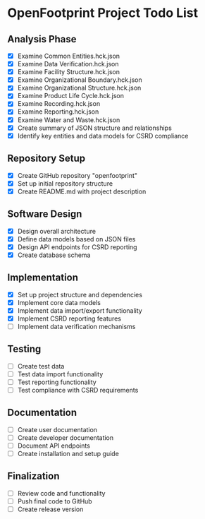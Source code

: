 # OpenFootprint Project Todo List

## Analysis Phase
- [x] Examine Common Entities.hck.json
- [x] Examine Data Verification.hck.json
- [x] Examine Facility Structure.hck.json
- [x] Examine Organizational Boundary.hck.json
- [x] Examine Organizational Structure.hck.json
- [x] Examine Product Life Cycle.hck.json
- [x] Examine Recording.hck.json
- [x] Examine Reporting.hck.json
- [x] Examine Water and Waste.hck.json
- [x] Create summary of JSON structure and relationships
- [x] Identify key entities and data models for CSRD compliance

## Repository Setup
- [x] Create GitHub repository "openfootprint"
- [x] Set up initial repository structure
- [x] Create README.md with project description

## Software Design
- [x] Design overall architecture
- [x] Define data models based on JSON files
- [x] Design API endpoints for CSRD reporting
- [x] Create database schema

## Implementation
- [x] Set up project structure and dependencies
- [x] Implement core data models
- [x] Implement data import/export functionality
- [x] Implement CSRD reporting features
- [ ] Implement data verification mechanisms

## Testing
- [ ] Create test data
- [ ] Test data import functionality
- [ ] Test reporting functionality
- [ ] Test compliance with CSRD requirements

## Documentation
- [ ] Create user documentation
- [ ] Create developer documentation
- [ ] Document API endpoints
- [ ] Create installation and setup guide

## Finalization
- [ ] Review code and functionality
- [ ] Push final code to GitHub
- [ ] Create release version
